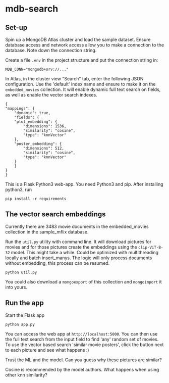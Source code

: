 # mdb-search

## Set-up

Spin up a MongoDB Atlas cluster and load the sample dataset.
Ensure database access and network access allow you to make a connection to the database.
Note down the connection string.

Create a file `.env` in the project structure and put the connection string in:

    MDB_CONN="mongodb+srv://..."


In Atlas, in the cluster view "Search" tab, enter the following JSON configuration. Use the 'default' index name and ensure to make it on the `embedded_movies` collection. It will enable dynamic full text search on fields, as well as enable the vector search indexes.

    {
    "mappings": {
        "dynamic": true,
        "fields": {
        "plot_embedding": {
            "dimensions": 1536,
            "similarity": "cosine",
            "type": "knnVector"
        },
        "poster_embedding": {
            "dimensions": 512,
            "similarity": "cosine",
            "type": "knnVector"
        }
        }
    }
    }

This is a Flask Python3 web-app.
You need Python3 and pip.
After installing python3, run

    pip install -r requirements

## The vector search embeddings

Currently there are 3483 movie documents in the embedded_movies collection in the sample_mflix database.

Run the `util.py` utility with command line. It will download pictures for movies and for those pictures create the embeddings using the `clip-ViT-B-32` model. This might take a while. Could be optimized with multithreading locally and batch insert_manys. The logic will only process documents without embedding, this process can be resumed.

    python util.py

You could also download a `mongoexport` of this collection and `mongoimport` it into yours.

## Run the app

Start the Flask app

    python app.py

You can access the web app at `http://localhost:5000`.
You can then use the full text search from the input field to find 'any' random set of movies.
To use the vector based search 'similar movie posters', click the button next to each picture and see what happens :)

Trust the ML and the model. Can you guess why these pictures are similar?

Cosine is recommended by the model authors. What happens when using other knn similarity?
